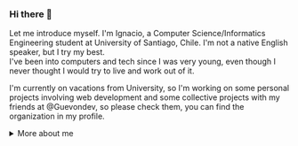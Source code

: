### Hi there 👋

Let me introduce myself. I'm Ignacio, a Computer Science/Informatics Engineering student at University of Santiago, Chile. I'm not a native English speaker, but I try my best. \
I've been into computers and tech since I was very young, even though I never thought I would try to live and work out of it.

I'm currently on vacations from University, so I'm working on some personal projects involving web development and some collective projects with my friends at @Guevondev, so please check them, you can find the organization in my profile.
<details>
  <summary>More about me</summary>

  ### Interests
I'd lie if a said that I'm interested in specific technologies or languages. I really enjoy creating, so, if anything gives me the chance of doing it, i'm probably loving it! That's one of the reasons I learned programming in the first place.

### Details about what I know

- B2 English (Or a little bit higher). At my second year of University I did an interview to check my English level, managing to skip all English classes (From English I to English IV)
- Python programming experience. Currently planning on giving assistantship at my University to new students having their first interactions with the language.
- C programming experience. Learned C alonside Data Structures at my University.
- I had some interactions with the Java programming language for an University class, so I'm not new to it, but I haven't worked enough with it to say that I have experience.



  

<sub>I really want to keep expanding this section, as I really love learning, so expect to see new things in here every now and then.<sub> 

</details>



<!--
**kappita/kappita** is a ✨ _special_ ✨ repository because its `README.md` (this file) appears on your GitHub profile.

Here are some ideas to get you started:

- 🔭 I’m currently working on ...
- 🌱 I’m currently learning ...
- 👯 I’m looking to collaborate on ...
- 🤔 I’m looking for help with ...
- 💬 Ask me about ...
- 📫 How to reach me: ...
- 😄 Pronouns: ...
- ⚡ Fun fact: ...
-->
